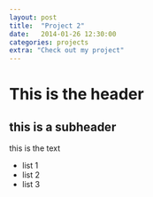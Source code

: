 ```yaml
---
layout: post
title:  "Project 2"
date:   2014-01-26 12:30:00
categories: projects
extra: "Check out my project"
---
```


# This is the header
## this is a subheader

this is the text

- list 1
- list 2
- list 3

